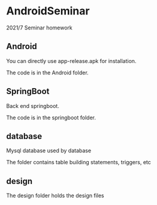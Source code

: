 # AndroidSeminar

2021/7 Seminar homework

## Android

You can directly use app-release.apk for installation.

The code is in the Android folder.

## SpringBoot

Back end springboot.

The code is in the springboot folder.

## database

Mysql database used by database

The folder contains table building statements, triggers, etc

## design

The design folder holds the design files

